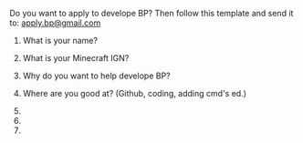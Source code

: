 Do you want to apply to develope BP? Then follow this template and send it to: apply.bp@gmail.com

1) What is your name?

2) What is your Minecraft IGN?

3) Why do you want to help develope BP?

4) Where are you good at? (Github, coding, adding cmd's ed.)

5) 

6) 

7) 
